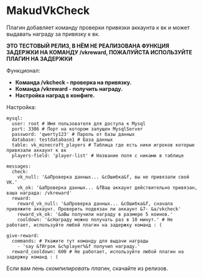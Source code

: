 # MakudVkCheck
Плагин добавляет команду проверки привязки аккаунта к вк и может выдавать награду за привязку к вк.

**ЭТО ТЕСТОВЫЙ РЕЛИЗ, В НЁМ НЕ РЕАЛИЗОВАНА ФУНКЦИЯ ЗАДЕРЖКИ НА КОМАНДУ /vkreward, ПОЖАЛУЙСТА ИСПОЛЬЗУЙТЕ ПЛАГИН НА ЗАДЕРЖКИ**

Функционал:
- **Команда /vkcheck - проверка на привязку.**
- **Команда /vkreward - получить награду.**
- **Настройка наград в конфиге.**

Настройка:

```
mysql:
  user: root # Имя пользователя для доступа к Mysql
  port: 3306 # Порт на котором запущен MysqlServer
  password: 'qwerty123' # Пароль от базы данных
  database: testdatabase1 # База данных
  table: vk_minecraft_players # Таблица где есть ники игроков которые привязали аккаунт к вк
  players-field: 'player-list' # Название поля с никами в таблице

messages:
  check:
    vk_null: '&aПроверка данных... &cОшибка&f, вы не привязали свой VK.'
    vk_ok: '&aПроверка данных... &fВаш аккаунт действительно привязан, ваша награда: /vkreward'
  reward:
    reward_vk_null: '&aПроверка данных... &cОшибка&f, сначала привяжите аккаунт. Проверить подвязан ли аккаунт &7- &a/vkcheck'
    reward_vk_ok: '&aВы получили награду в размере 5 коинов.'
    cooldown: '&cНаграду можно получать раз в 10 минут.' # Не работает, используйте любой плагин на задержку команд : (

give-reward:
  commands: # Укажите тут команду для выдачи награды
    - 'say &fИгрок &c%player%&f получил награду.'
  reward_cooldown: 600 # Не работает, используйте любой плагин на задержку команд : (
```

Если вам лень _скомпилировать плагин_, скачайте из релизов.
